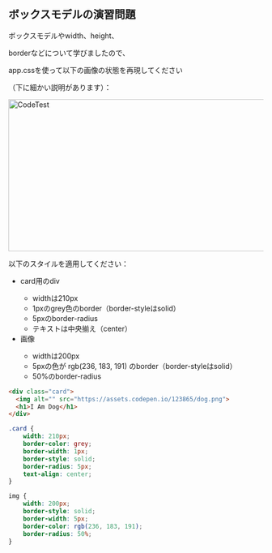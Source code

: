 ## ボックスモデルの演習問題

<p>ボックスモデルやwidth、height、</p>
<p>borderなどについて学びましたので、</p>
<p>app.cssを使って以下の画像の状態を再現してください</p>
<p>（下に細かい説明があります）：</p>

<img src="https://img-c.udemycdn.com/redactor/raw/2020-10-05_21-01-45-de54eaca53cefb4ccb6d07cb0bbbda7a.png" width="850px" height="300px" alt="CodeTest"></img>

<p>以下のスタイルを適用してください：</p>

<ul>
    <li>card用のdiv</li>
    <ul>
        <li>widthは210px</li>
        <li>1pxのgrey色のborder（border-styleはsolid）</li>
        <li>5pxのborder-radius</li>
        <li>テキストは中央揃え（center）</li>
    </ul>
    <li>画像</li>
    <ul>
        <li>widthは200px</li>
        <li>5pxの色が rgb(236, 183, 191) のborder（border-styleはsolid）</li>
        <li>50%のborder-radius</li>
    </ul>
</ul>

```html
<div class="card">
  <img alt="" src="https://assets.codepen.io/123865/dog.png">
  <h1>I Am Dog</h1>
</div>
```

```css
.card {
    width: 210px;
    border-color: grey;
    border-width: 1px;
    border-style: solid;
    border-radius: 5px;
    text-align: center;
}

img {
    width: 200px;
    border-style: solid;
    border-width: 5px;
    border-color: rgb(236, 183, 191);
    border-radius: 50%;
}
```